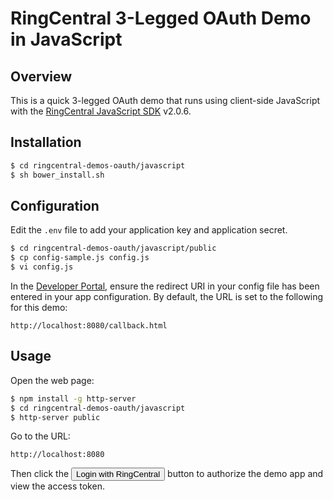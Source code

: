 RingCentral 3-Legged OAuth Demo in JavaScript
=============================================

## Overview

This is a quick 3-legged OAuth demo that runs using client-side JavaScript with the [RingCentral JavaScript SDK](https://github.com/ringcentral/ringcentral-js) v2.0.6.

## Installation

```bash
$ cd ringcentral-demos-oauth/javascript
$ sh bower_install.sh 
```

## Configuration

Edit the `.env` file to add your application key and application secret.

```bash
$ cd ringcentral-demos-oauth/javascript/public
$ cp config-sample.js config.js
$ vi config.js
```

In the [Developer Portal](http://developer.ringcentral.com/), ensure the redirect URI in your config file has been entered in your app configuration. By default, the URL is set to the following for this demo:

```
http://localhost:8080/callback.html
```

## Usage

Open the web page:

```bash
$ npm install -g http-server
$ cd ringcentral-demos-oauth/javascript
$ http-server public
```

Go to the URL:

```
http://localhost:8080
````

Then click the <input type="button" value="Login with RingCentral"> button to authorize the demo app and view the access token.
